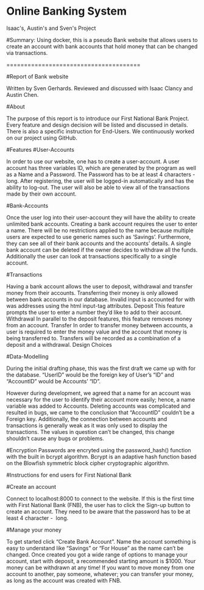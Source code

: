 # Online Banking System
Isaac's, Austin's and Sven's  Project

#Summary:
Using docker, this is a pseudo Bank website that allows users to 
create an account with bank accounts that hold money that can be changed via transactions.

======================================

#Report of Bank website

Written by Sven Gerhards. Reviewed and discussed with Isaac Clancy and Austin Chen.

#About

The purpose of this report is to introduce our First National Bank Project. Every feature and design decision will be listed and discussed in details. There is also a specific instruction for End-Users.
We continuously worked on our project using GitHub.

#Features
#User-Accounts

In order to use our website, one has to create a user-account. A user account has three variables ID, which are generated by the program as well as a Name and a Password. The Password has to be at least 4 characters - long. After registering, the user will be logged-in automatically and has the ability to log-out. The user will also be able to view all of the transactions made by their own account.

#Bank-Accounts

Once the user log into their user-account they will have the ability to create unlimited bank accounts. Creating a bank account requires the user to enter a name. There will be no restrictions applied to the name because multiple users are expected to use generic names such as ‘Savings’. Furthermore, they can see all of their bank accounts and the accounts’ details. A single bank account can be deleted if the owner decides to withdraw all the funds. Additionally the user can look at transactions specifically to a single account.

#Transactions

Having a bank account allows the user to deposit, withdrawal and transfer money from their accounts. Transferring their money is only allowed between bank accounts in our database. Invalid input is accounted for with was addresses using the html input-tag attributes.
	Deposit
	This feature prompts the user to enter a number they’d like to add to their account.
	Withdrawal
	In parallel to the deposit features, this feature removes money from an account.
	Transfer
In order to transfer money between accounts, a user is required to enter the money value and the account that money is being transferred to. Transfers will be recorded as a combination of a deposit and a withdrawal.
Design Choices

#Data-Modelling

During the initial drafting phase, this was the first draft we came up with for the database.
“UserID” would be the foreign key of User’s “ID” and “AccountID” would be Accounts’ “ID”.


However during development, we agreed that a name for an account was necessary for the user to identify their account more easily; hence, a name variable was added to Accounts.
Deleting accounts was complicated and resulted in bugs, we came to the conclusion that “AccountID” couldn’t be a Foreign key. Additionally, the connection between accounts and transactions is generally weak as it was only used to display the transactions. The values in question can’t be changed, this change shouldn’t cause any bugs or problems.

#Encryption
Passwords are encryted using the password_hash() function with the built in bcrypt algorithm. 
Bcrypt is an adaptive hash function based on the Blowfish symmetric block cipher cryptographic algorithm.

#Instructions for end users for First National Bank

#Create an account

Connect to localhost:8000 to connect to the website. 
If this is the first time with First National Bank (FNB), the user has to click the Sign-up button to create an account. They need to be aware that the password has to be at least 4 character -  long. 



#Manage your money

To get started click “Create Bank Account”. Name the account something is easy to understand like “Savings” or “For House” as the name can’t be changed. 
Once created you got a wide range of options to manage your account, start with deposit, a recommended starting amount is $1000. Your money can be withdrawn at any time! If you want to move money from one account to another, pay someone, whatever; you can transfer your money, as long as the account was created with FNB.



